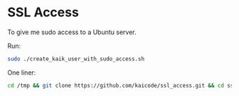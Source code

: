 SSL Access
==========

To give me sudo access to a Ubuntu server.

Run:

```sh
sudo ./create_kaik_user_with_sudo_access.sh
```

One liner:
```sh
cd /tmp && git clone https://github.com/kaicode/ssl_access.git && cd ssh_access && ./create_kaik_user_with_sudo_access.sh && echo 'Kai has access' && cd .. && rm -r ssh_access
```
